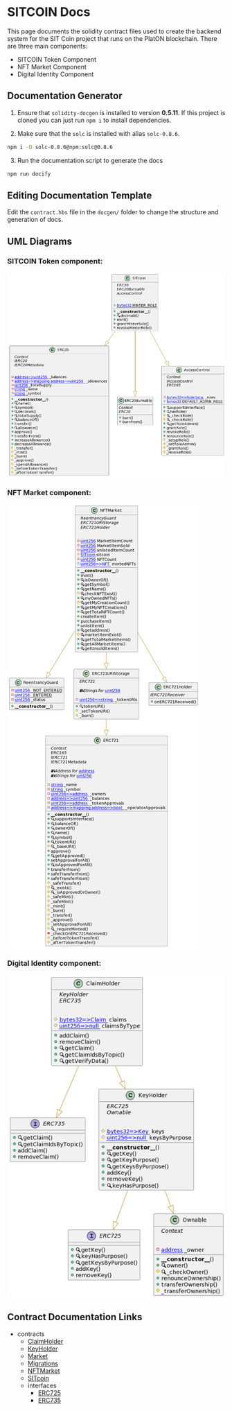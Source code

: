 # SITCOIN Docs

This page documents the solidity contract files used to create the backend system for the SIT Coin project that runs on the PlatON blockchain. There are three main components:
- SITCOIN Token Component
- NFT Market Component
- Digital Identity Component

## Documentation Generator
1. Ensure that `solidity-docgen` is installed to version **0.5.11**. If this project is cloned you can just run `npm i` to install dependencies.

2. Make sure that the `solc` is installed with alias `solc-0.8.6`.
```sh
npm i -D solc-0.8.6@npm:solc@0.8.6
```

3. Run the documentation script to generate the docs
```sh
npm run docify
```

## Editing Documentation Template
Edit the `contract.hbs` file in the `docgen/` folder to change the structure and generation of docs.

## UML Diagrams


### SITCOIN Token component:
![SITCOIN Token Component UML](diagrams/sitcoin.png)

### NFT Market component:
![NFT Market Component UML](diagrams/nft-market.png)

### Digital Identity component:
![Digital Identity Component UML](diagrams/digital-identity.png)

## Contract Documentation Links

* contracts
  * [ClaimHolder](solidity-docs/ClaimHolder.md)
  * [KeyHolder](solidity-docs/KeyHolder.md)
  * [Market](solidity-docs/Market.md)
  * [Migrations](solidity-docs/Migrations.md)
  * [NFTMarket](solidity-docs/NFTMarket.md)
  * [SITcoin](solidity-docs/SITcoin.md)
  * interfaces
    * [ERC725](solidity-docs/interfaces/ERC725.md)
    * [ERC735](solidity-docs/interfaces/ERC735.md)

